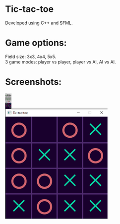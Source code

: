 # Tic-tac-toe
Developed using C++ and SFML.
# Game options:
Field size: 3x3, 4x4, 5x5.
<br/>
3 game modes: player vs player, player vs AI, AI vs AI.
# Screenshots:
<div class="row">
  <div class="column">
    <img src="images/TTT_menu.PNG" width="300" align="left"
          style="border:0px;margin:0px;float:left;width:20px;"/>
  </div>
  <div class="column">
    <img src="images/TTT_3x3.png" width="250" align="topmiddle"
          style="border:0px;margin:0px;float:left;width:20px;"/>
  </div>
  <div class="column">
    <img src="images/TTT_4x4.png" width="330" align="top">
  </div>
</div>

